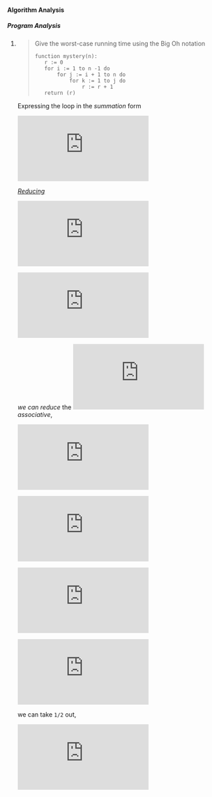 #### Algorithm Analysis

##### Program Analysis

1. > Give the worst-case running time using the Big Oh notation
   >
   > ```pseudocode
   > function mystery(n):
   > 	r := 0
   > 	for i := 1 to n -1 do
   > 		for j := i + 1 to n do
   > 			for k := 1 to j do
   > 				r := r + 1
   > 	return (r)
   > ```

   Expressing the loop in the *summation* form

   ![](https://latex.codecogs.com/png.latex?%5Csum_%7Bi%20%3D%201%7D%5E%7Bn-1%7D%20%5Csum_%7Bj%20%3D%20i%20&plus;%201%7D%5E%7Bn%7D%20%5Csum_%7Bk%20%3D%201%7D%5E%7Bj%7D1)

   *[Reducing](https://www.youtube.com/watch?v=rRpP4U0ldfA)*

   ![](https://latex.codecogs.com/png.latex?%5Csum_%7Bi%20%3D%201%7D%5E%7Bn-1%7D%20%5Csum_%7Bj%20%3D%20i%20&plus;%201%7D%5E%7Bn%7D%20%7B%5Ccolor%7BBlue%7D%20%5Csum_%7Bk%20%3D%201%7D%5E%7Bj%7D1%7D)

   ![](https://latex.codecogs.com/png.latex?%5Csum_%7Bi%20%3D%201%7D%5E%7Bn-1%7D%20%5Csum_%7Bj%20%3D%20i%20&plus;%201%7D%5E%7Bn%7D%7B%5Ccolor%7BBlue%7D%20j%7D)

   *we can reduce* the ![](https://latex.codecogs.com/png.latex?%5Ctiny%20%5Csum_%7Bj%20%3D%20i%20&plus;%201%7D%5E%7Bn%7D)*associative*,

   ![](https://latex.codecogs.com/png.latex?%5Csum_%7Bj%20%3D%20i%20&plus;%201%7D%5E%7Bn%7D%20%3D%20%5Csum_%7Bj%20%3D1%7D%5E%7Bn%7D%20-%20%5Csum_%7Bj%20%3D%201%7D%5E%7Bi%7D)

   ![](https://latex.codecogs.com/gif.latex?%7B%5Ccolor%7BDarkRed%7D%20%5Csum_%7Bj%20%3D%20i%20&plus;%201%7D%5E%7Bn%7D%20%3D%20%5Cfrac%7Bn%28n&plus;1%29%7D%7B2%7D%20-%20%5Cfrac%7Bi%28i&plus;1%29%7D%7B2%7D%7D)

   ![](https://latex.codecogs.com/gif.latex?%5Cfrac%7Bn%28n&plus;1%29-i%28i&plus;1%29%7D%7B2%7D)

   ![](https://latex.codecogs.com/gif.latex?%5Cfrac%7Bn%5E%7B2%7D%20-%20i%5E%7B2%7D%20&plus;%20n%20-%20i%7D%7B2%7D)

   we can take `1/2` out,

   ![](https://latex.codecogs.com/png.latex?%7B%5Ccolor%7BBlue%7D%20%5Cfrac%7B1%7D%7B2%7D%5Csum_%7Bi%20%3D%201%7D%5E%7Bn-1%7D%20n%5E%7B2%7D%20-%20i%5E%7B2%7D%20&plus;%20n%20-%20i%7D)

   